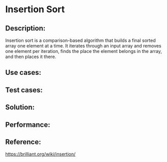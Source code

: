 
# Insertion Sort

##    Description:
Insertion sort is a comparison-based algorithm that builds a final sorted array one element at a time. It iterates through an input array and removes one element per iteration, finds the place the element belongs in the array, and then places it there.

##    Use cases:
##    Test cases:
##    Solution:
##    Performance:
##    Reference:

https://brilliant.org/wiki/insertion/
